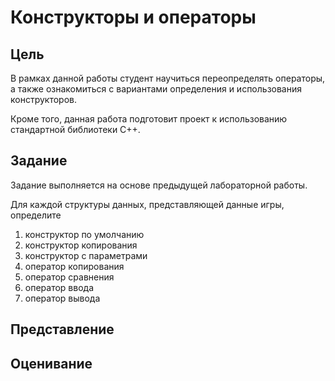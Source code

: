 # Конструкторы и операторы

## Цель

В рамках данной работы студент научиться переопределять операторы, а также ознакомиться с вариантами определения и использования конструкторов. 

Кроме того, данная работа подготовит проект к использованию стандартной библиотеки С++.

## Задание

Задание выполняется на основе предыдущей лабораторной работы.

Для каждой структуры данных, представляющей данные игры, определите

1. конструктор по умолчанию
2. конструктор копирования
3. конструктор с параметрами
4. оператор копирования
5. оператор сравнения
6. оператор ввода
7. оператор вывода

## Представление

## Оценивание
